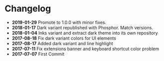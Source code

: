 # Changelog

* **2019-01-29** Promote to 1.0.0 with minor fixes.
* **2018-01-17** Dark variant republished with Phosphor. Match versions.
* **2018-01-04** Inks variant and extract dark theme into its own repository
* **2017-08-18** Fix dark variant colors for UI elements
* **2017-08-17** Added dark variant and line highlight
* **2017-07-11** Fix extensions banner and keyboard shortcut color problem
* **2017-07-07** First Commit